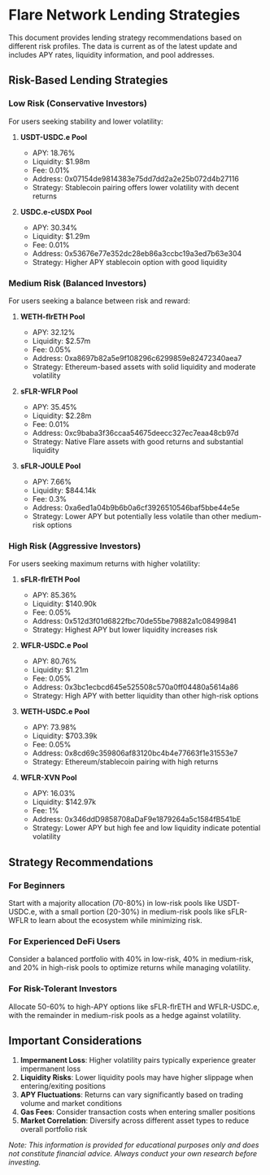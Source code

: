 # Flare Network Lending Strategies

This document provides lending strategy recommendations based on different risk profiles. The data is current as of the latest update and includes APY rates, liquidity information, and pool addresses.

## Risk-Based Lending Strategies

### Low Risk (Conservative Investors)
For users seeking stability and lower volatility:

1. **USDT-USDC.e Pool**
   - APY: 18.76%
   - Liquidity: $1.98m
   - Fee: 0.01%
   - Address: 0x07154de9814383e75dd7dd2a2e25b072d4b27116
   - Strategy: Stablecoin pairing offers lower volatility with decent returns

2. **USDC.e-cUSDX Pool**
   - APY: 30.34%
   - Liquidity: $1.29m
   - Fee: 0.01%
   - Address: 0x53676e77e352dc28eb86a3ccbc19a3ed7b63e304
   - Strategy: Higher APY stablecoin option with good liquidity

### Medium Risk (Balanced Investors)
For users seeking a balance between risk and reward:

1. **WETH-flrETH Pool**
   - APY: 32.12%
   - Liquidity: $2.57m
   - Fee: 0.05%
   - Address: 0xa8697b82a5e9f108296c6299859e82472340aea7
   - Strategy: Ethereum-based assets with solid liquidity and moderate volatility

2. **sFLR-WFLR Pool**
   - APY: 35.45%
   - Liquidity: $2.28m
   - Fee: 0.01%
   - Address: 0xc9baba3f36ccaa54675deecc327ec7eaa48cb97d
   - Strategy: Native Flare assets with good returns and substantial liquidity

3. **sFLR-JOULE Pool**
   - APY: 7.66%
   - Liquidity: $844.14k
   - Fee: 0.3%
   - Address: 0xa6ed1a04b9b6b0a6cf3926510546baf5bbe44e5e
   - Strategy: Lower APY but potentially less volatile than other medium-risk options

### High Risk (Aggressive Investors)
For users seeking maximum returns with higher volatility:

1. **sFLR-flrETH Pool**
   - APY: 85.36%
   - Liquidity: $140.90k
   - Fee: 0.05%
   - Address: 0x512d3f01d6822fbc70de55be79882a1c08499841
   - Strategy: Highest APY but lower liquidity increases risk

2. **WFLR-USDC.e Pool**
   - APY: 80.76%
   - Liquidity: $1.21m
   - Fee: 0.05%
   - Address: 0x3bc1ecbcd645e525508c570a0ff04480a5614a86
   - Strategy: High APY with better liquidity than other high-risk options

3. **WETH-USDC.e Pool**
   - APY: 73.98%
   - Liquidity: $703.39k
   - Fee: 0.05%
   - Address: 0x8cd69c359806af83120bc4b4e77663f1e31553e7
   - Strategy: Ethereum/stablecoin pairing with high returns

4. **WFLR-XVN Pool**
   - APY: 16.03%
   - Liquidity: $142.97k
   - Fee: 1%
   - Address: 0x346ddD9858708aDaF9e1879264a5c1584fB541bE
   - Strategy: Lower APY but high fee and low liquidity indicate potential volatility

## Strategy Recommendations

### For Beginners
Start with a majority allocation (70-80%) in low-risk pools like USDT-USDC.e, with a small portion (20-30%) in medium-risk pools like sFLR-WFLR to learn about the ecosystem while minimizing risk.

### For Experienced DeFi Users
Consider a balanced portfolio with 40% in low-risk, 40% in medium-risk, and 20% in high-risk pools to optimize returns while managing volatility.

### For Risk-Tolerant Investors
Allocate 50-60% to high-APY options like sFLR-flrETH and WFLR-USDC.e, with the remainder in medium-risk pools as a hedge against volatility.

## Important Considerations

1. **Impermanent Loss**: Higher volatility pairs typically experience greater impermanent loss
2. **Liquidity Risks**: Lower liquidity pools may have higher slippage when entering/exiting positions
3. **APY Fluctuations**: Returns can vary significantly based on trading volume and market conditions
4. **Gas Fees**: Consider transaction costs when entering smaller positions
5. **Market Correlation**: Diversify across different asset types to reduce overall portfolio risk

*Note: This information is provided for educational purposes only and does not constitute financial advice. Always conduct your own research before investing.* 